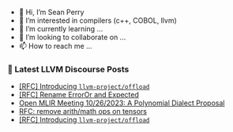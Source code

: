 - 👋 Hi, I’m Sean Perry
- 👀 I’m interested in compilers (c++, COBOL, llvm)
- 🌱 I’m currently learning ...
- 💞️ I’m looking to collaborate on ...
- 📫 How to reach me ...

<!---
s66perry/s66perry is a ✨ special ✨ repository because its `README.md` (this file) appears on your GitHub profile.
You can click the Preview link to take a look at your changes.
--->
### 📕 Latest LLVM Discourse Posts

<!-- DISCOURSE-LLVM:START -->
- [[RFC] Introducing `llvm-project/offload`](https://discourse.llvm.org/t/rfc-introducing-llvm-project-offload/74302?page=2#post_21)
- [[RFC] Rename ErrorOr and Expected](https://discourse.llvm.org/t/rfc-rename-erroror-and-expected/74365#post_12)
- [Open MLIR Meeting 10/26/2023: A Polynomial Dialect Proposal](https://discourse.llvm.org/t/open-mlir-meeting-10-26-2023-a-polynomial-dialect-proposal/74372#post_1)
- [RFC: remove arith/math ops on tensors](https://discourse.llvm.org/t/rfc-remove-arith-math-ops-on-tensors/74357#post_10)
- [[RFC] Introducing `llvm-project/offload`](https://discourse.llvm.org/t/rfc-introducing-llvm-project-offload/74302#post_20)
<!-- DISCOURSE-LLVM:END -->
